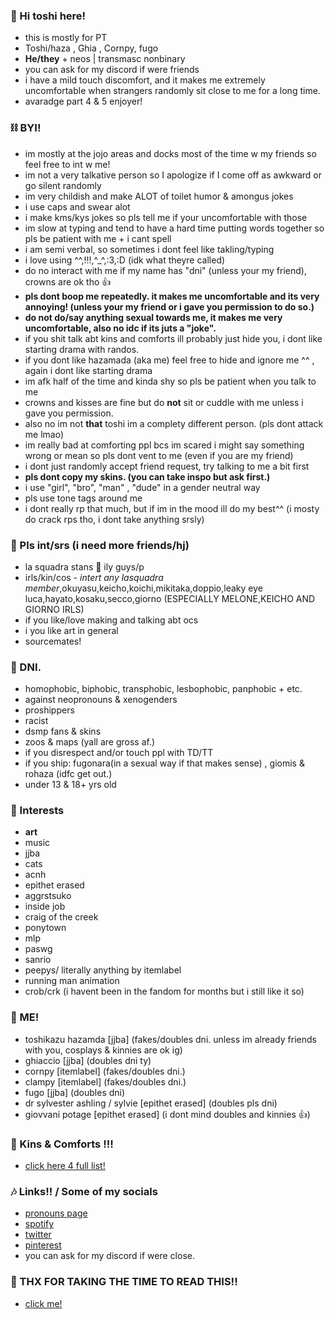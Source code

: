 ### 🦇 Hi toshi here!

- this is mostly for PT 
- Toshi/haza , Ghia , Cornpy, fugo
- **He/they** + neos | transmasc nonbinary 
- you can ask for my discord if were friends 
- i have a mild touch discomfort, and it makes me extremely uncomfortable when strangers randomly sit close to me for a long time.
- avaradge part 4 & 5 enjoyer!

### ⛓ BYI!
- im mostly at the jojo areas and docks most of the time w my friends so feel free to int w me!
- im not a very talkative person so I apologize if I come off as awkward or go silent randomly
- im very childish and make ALOT of toilet humor & amongus jokes
- i use caps and swear alot
- i make kms/kys jokes so pls tell me if your uncomfortable with those
- im slow at typing and tend to have a hard time putting words together so pls be patient with me + i cant spell
- i am semi verbal, so sometimes i dont feel like takling/typing
- i love using ^^,!!!,^_^,:3,:D (idk what theyre called)
- do no interact with me if my name has "dni" (unless your my friend), crowns are ok tho 👍
- **pls dont boop me repeatedly. it makes me uncomfortable and its very annoying! (unless your my friend or i gave you permission to do so.)**
- **do not do/say anything sexual towards me, it makes me very uncomfortable, also no idc if its juts a "joke".** 
- if you shit talk abt kins and comforts ill probably just hide you, i dont like starting drama with randos.
- if you dont like hazamada (aka me) feel free to hide and ignore me ^^ , again i dont like starting drama
- im afk half of the time and kinda shy so pls be patient when you talk to me
- crowns and kisses are fine but do **not** sit or cuddle with me unless i gave you permission.
- also no im not **that** toshi im a complety different person. (pls dont attack me lmao)
- im really bad at comforting ppl bcs im scared i might say something wrong or mean so pls dont vent to me (even if you are my friend)
- i dont just randomly accept friend request, try talking to me a bit first
- **pls dont copy my skins. (you can take inspo but ask first.)**
- i use "girl", "bro", "man" , "dude" in a gender neutral way
- pls use tone tags around me
- i dont really rp that much, but if im in the mood ill do my best^^ (i mosty do crack rps tho, i dont take anything srsly)


### 💌 Pls int/srs (i need more friends/hj)
- la squadra stans 👑 ily guys/p
- irls/kin/cos - *intert any lasquadra member*,okuyasu,keicho,koichi,mikitaka,doppio,leaky eye luca,hayato,kosaku,secco,giorno (ESPECIALLY MELONE,KEICHO AND GIORNO IRLS)
- if you like/love making and talking abt ocs
- i you like art in general
- sourcemates!

### 💢 DNI.
- homophobic, biphobic, transphobic, lesbophobic, panphobic + etc.
- against neopronouns & xenogenders
- proshippers
- racist
- dsmp fans & skins
- zoos & maps (yall are gross af.)
- if you disrespect and/or touch ppl with TD/TT
- if you ship: fugonara(in a sexual way if that makes sense) , giomis & rohaza (idfc get out.)
- under 13 & 18+ yrs old

### 🦷 Interests
- **art**
- music 
- jjba
- cats
- acnh
- epithet erased
- aggrstsuko
- inside job
- craig of the creek 
- ponytown
- mlp
- paswg
- sanrio 
- peepys/ literally anything by itemlabel
- running man animation
- crob/crk (i havent been in the fandom for months but i still like it so)

### 💫 ME!
- toshikazu hazamda [jjba] (fakes/doubles dni. unless im already friends with you, cosplays & kinnies are ok ig)
- ghiaccio [jjba] (doubles dni ty)
- cornpy [itemlabel] (fakes/doubles dni.)
- clampy [itemlabel] (fakes/doubles dni.)
- fugo [jjba] (doubles dni)
- dr sylvester ashling / sylvie [epithet erased] (doubles pls dni)
- giovvani potage [epithet erased] (i dont mind doubles and kinnies 👍)

### 💉 Kins & Comforts !!!
- [click here 4 full list!](https://www.pinterest.ph/S0ym1k/me-kins-%2B-comforts/)

### 🎶 Links!! / Some of my socials
- [pronouns page](https://en.pronouns.page/@Toshiiii)
- [spotify](https://open.spotify.com/user/31ltsj6j3a5xqf622igf2ml5vkv4)
- [twitter](https://twitter.com/Soy_Toshi) 
- [pinterest](https://www.pinterest.ph/S0ym1k/_saved/)
- you can ask for my discord if were close.

### 📎 THX FOR TAKING THE TIME TO READ THIS!!
- [click me!](https://youtu.be/dQw4w9WgXcQ)
